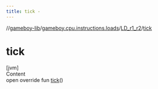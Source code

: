 ```yaml
---
title: tick -
---
```

//[gameboy-lib](../../index.md)/[gameboy.cpu.instructions.loads](../index.md)/[LD_r1_r2](index.md)/[tick](tick.md)



# tick  
[jvm]  
Content  
open override fun [tick](tick.md)()  




